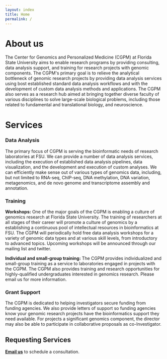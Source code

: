 ```yaml
---
layout: index
title: Home
permalink: /
---
```


# About us
The Center for Genomics and Personalized Medicine (CGPM) at Florida State University aims to enable research programs by providing consulting, data analysis support, and training for research projects with genomic components. The CGPM's primary goal is to relieve the analytical bottleneck of genomic research projects by providing data analysis services using bost established standard data analysis workflows and with the development of custom data analysis methods and applications. The CGPM also serves as a research hub aimed at bringing together diverse faculty of various disciplines to solve large-scale biological problems, including those related to fundamental and translational biology, and neuroscience.

<div class="hline"></div>

# Services


### Data Analysis

The primary focus of CGPM is serving the bioinformatic needs of research laboratories at FSU. We can provide a number of data analysis services, including the execution of established data analysis pipelines, data visualization, and the development and execution of custom analyses. We can efficiently make sense out of various types of genomics data, including, but not limited to RNA-seq, ChIP-seq, DNA methylation, DNA variation, metagenomics, and de novo genome and transcriptome assembly and annotation.


### Training

**Workshops:** One of the major goals of the CGPM is enabling a culture of genomics research at Florida State University. The training of researchers at all stages of their career will promote a culture of genomics by a establishing a continuous pool of intellectual resources in bioinformatics at FSU. The CGPM will periodically hold free data analysis workshops for a variety of genomic data types and at various skill levels, from introductory to advanced topics. Upcoming workshops will be announced through our mailing list and twitter.

**Individual and small-group training:** The CGPM provides individualized and small-group training as a service to laboratories engaged in projects with the CGPM. The CGPM also provides training and research opportunities for highly-qualified undergraduates interested in genomics research. Please email us for more information.


### Grant Support

The CGPM is dedicated to helping investigators secure funding from funding agencies. We also provide letters of support so funding agencies know your genomic research projects have the bioinformatics support they need available. For projects a significant genomics component, the director may also be able to participate in collaborative proposals as co-Investigator.

<div class="hline"></div>


## Requesting Services
**[Email us](mailto:vera@genomics.fsu.edu)**  to schedule a consultation.

